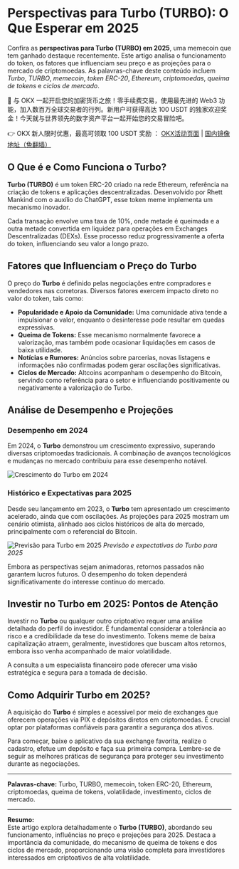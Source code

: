 # Perspectivas para Turbo (TURBO): O Que Esperar em 2025

Confira as **perspectivas para Turbo (TURBO) em 2025**, uma memecoin que tem ganhado destaque recentemente. Este artigo analisa o funcionamento do token, os fatores que influenciam seu preço e as projeções para o mercado de criptomoedas. As palavras-chave deste conteúdo incluem *Turbo*, *TURBO*, *memecoin*, *token ERC-20*, *Ethereum*, *criptomoedas*, *queima de tokens* e *ciclos de mercado*.

🚀 与 OKX 一起开启您的加密货币之旅！零手续费交易，使用最先进的 Web3 功能，加入数百万全球交易者的行列。新用户可获得高达 100 USDT 的独家欢迎奖金！今天就与世界领先的数字资产平台一起开始您的交易冒险吧。

👉 OKX 新人限时优惠，最高可领取 100 USDT 奖励 ： [OKX活动页面](https://bit.ly/OKXe) | [国内镜像地址（免翻墙）](https://bit.ly/okX)

## O Que é e Como Funciona o Turbo?

**Turbo (TURBO)** é um token ERC-20 criado na rede Ethereum, referência na criação de tokens e aplicações descentralizadas. Desenvolvido por Rhett Mankind com o auxílio do ChatGPT, esse token meme implementa um mecanismo inovador.  

Cada transação envolve uma taxa de 10%, onde metade é queimada e a outra metade convertida em liquidez para operações em Exchanges Descentralizadas (DEXs). Esse processo reduz progressivamente a oferta do token, influenciando seu valor a longo prazo.

## Fatores que Influenciam o Preço do Turbo

O preço do **Turbo** é definido pelas negociações entre compradores e vendedores nas corretoras. Diversos fatores exercem impacto direto no valor do token, tais como:

- **Popularidade e Apoio da Comunidade:** Uma comunidade ativa tende a impulsionar o valor, enquanto o desinteresse pode resultar em quedas expressivas.
- **Queima de Tokens:** Esse mecanismo normalmente favorece a valorização, mas também pode ocasionar liquidações em casos de baixa utilidade.
- **Notícias e Rumores:** Anúncios sobre parcerias, novas listagens e informações não confirmadas podem gerar oscilações significativas.
- **Ciclos de Mercado:** Altcoins acompanham o desempenho do Bitcoin, servindo como referência para o setor e influenciando positivamente ou negativamente a valorização do Turbo.

## Análise de Desempenho e Projeções

### Desempenho em 2024

Em 2024, o **Turbo** demonstrou um crescimento expressivo, superando diversas criptomoedas tradicionais. A combinação de avanços tecnológicos e mudanças no mercado contribuiu para esse desempenho notável.

![Crescimento do Turbo em 2024](https://www.jmhbdh.com/wp-content/img/083431313793561.webp)

### Histórico e Expectativas para 2025

Desde seu lançamento em 2023, o **Turbo** tem apresentado um crescimento acelerado, ainda que com oscilações. As projeções para 2025 mostram um cenário otimista, alinhado aos ciclos históricos de alta do mercado, principalmente com o referencial do Bitcoin.

![Previsão para Turbo em 2025](https://www.jmhbdh.com/wp-content/img/5508460787941268.webp)
*Previsão e expectativas do Turbo para 2025*

Embora as perspectivas sejam animadoras, retornos passados não garantem lucros futuros. O desempenho do token dependerá significativamente do interesse contínuo do mercado.

## Investir no Turbo em 2025: Pontos de Atenção

Investir no **Turbo** ou qualquer outro criptoativo requer uma análise detalhada do perfil do investidor. É fundamental considerar a tolerância ao risco e a credibilidade da tese do investimento. Tokens meme de baixa capitalização atraem, geralmente, investidores que buscam altos retornos, embora isso venha acompanhado de maior volatilidade.  

A consulta a um especialista financeiro pode oferecer uma visão estratégica e segura para a tomada de decisão.

## Como Adquirir Turbo em 2025?

A aquisição do **Turbo** é simples e acessível por meio de exchanges que oferecem operações via PIX e depósitos diretos em criptomoedas. É crucial optar por plataformas confiáveis para garantir a segurança dos ativos.  

Para começar, baixe o aplicativo da sua exchange favorita, realize o cadastro, efetue um depósito e faça sua primeira compra. Lembre-se de seguir as melhores práticas de segurança para proteger seu investimento durante as negociações.

---

**Palavras-chave:** Turbo, TURBO, memecoin, token ERC-20, Ethereum, criptomoedas, queima de tokens, volatilidade, investimento, ciclos de mercado.

---

**Resumo:**  
Este artigo explora detalhadamente o **Turbo (TURBO)**, abordando seu funcionamento, influências no preço e projeções para 2025. Destaca a importância da comunidade, do mecanismo de queima de tokens e dos ciclos de mercado, proporcionando uma visão completa para investidores interessados em criptoativos de alta volatilidade.